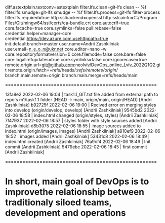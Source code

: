 diff.astextplain.textconv=astextplain
filter.lfs.clean=git-lfs clean -- %f
filter.lfs.smudge=git-lfs smudge -- %f
filter.lfs.process=git-lfs filter-process
filter.lfs.required=true
http.sslbackend=openssl
http.sslcainfo=C:/Program Files/Git/mingw64/ssl/certs/ca-bundle.crt
core.autocrlf=true
core.fscache=true
core.symlinks=false
pull.rebase=false
credential.helper=manager-core
credential.https://dev.azure.com.usehttppath=true
init.defaultbranch=master
user.name=Andrii Zashkilniak
user.email=n_e_o_n@ukr.net
core.editor=nano -w
core.repositoryformatversion=0
core.filemode=false
core.bare=false
core.logallrefupdates=true
core.symlinks=false
core.ignorecase=true
remote.origin.url=git@github.com:neolviv/DevOps_online_Lviv_2022Q1Q2.git
remote.origin.fetch=+refs/heads/*:refs/remotes/origin/*
branch.main.remote=origin
branch.main.merge=refs/heads/main

=====================================================

13fa8e2 2022-02-06 19:04 | task1.1_GIT.txt file added from external path to repo's m1/task1.1 folder (HEAD -> main, origin/main, origin/HEAD) [Andrii Zashkilniak]
b92725f 2022-02-06 19:00 | Recived error on merging styles into develop (origin/develop, develop) [Andrii Zashkilniak]
9545bd2 2022-02-06 18:58 | index.html changed (origin/styles, styles) [Andrii Zashkilniak]
7f47937 2022-02-06 18:57 | styles folder with style sources added [Andrii Zashkilniak]
d8b3075 2022-02-06 18:55 | image sources added to index.html (origin/images, images) [Andrii Zashkilniak]
a910ef9 2022-02-06 18:52 | images added [Andrii Zashkilniak]
53431c8 2022-02-06 18:49 | index.html created [Andrii Zashkilniak]
76a9cf4 2022-02-06 18:49 | Init commit [Andrii Zashkilniak]
5479ebc 2022-02-06 18:45 | first commit [Andrii Zashkilniak]

=====================================================

# In short, main goal of DevOps is to improvethe relationship between traditionaly siloed teams, development and operations

